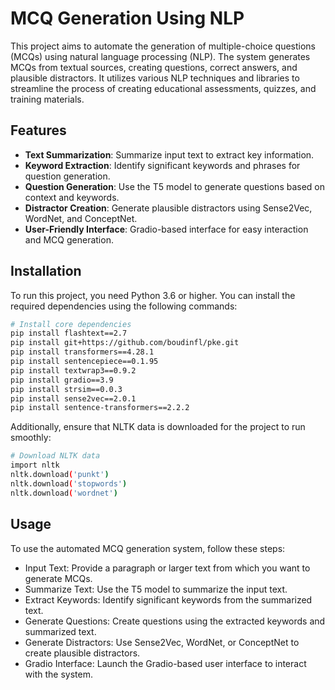 # MCQ Generation Using NLP

This project aims to automate the generation of multiple-choice questions (MCQs) using natural language processing (NLP). The system generates MCQs from textual sources, creating questions, correct answers, and plausible distractors. It utilizes various NLP techniques and libraries to streamline the process of creating educational assessments, quizzes, and training materials.

## Features
- **Text Summarization**: Summarize input text to extract key information.
- **Keyword Extraction**: Identify significant keywords and phrases for question generation.
- **Question Generation**: Use the T5 model to generate questions based on context and keywords.
- **Distractor Creation**: Generate plausible distractors using Sense2Vec, WordNet, and ConceptNet.
- **User-Friendly Interface**: Gradio-based interface for easy interaction and MCQ generation.

## Installation
To run this project, you need Python 3.6 or higher. You can install the required dependencies using the following commands:

```bash
# Install core dependencies
pip install flashtext==2.7
pip install git+https://github.com/boudinfl/pke.git
pip install transformers==4.28.1
pip install sentencepiece==0.1.95
pip install textwrap3==0.9.2
pip install gradio==3.9
pip install strsim==0.0.3
pip install sense2vec==2.0.1
pip install sentence-transformers==2.2.2
```
Additionally, ensure that NLTK data is downloaded for the project to run smoothly:

```bash
# Download NLTK data
import nltk
nltk.download('punkt')
nltk.download('stopwords')
nltk.download('wordnet')
```
## Usage
To use the automated MCQ generation system, follow these steps:

- Input Text: Provide a paragraph or larger text from which you want to generate MCQs.
- Summarize Text: Use the T5 model to summarize the input text.
- Extract Keywords: Identify significant keywords from the summarized text.
- Generate Questions: Create questions using the extracted keywords and summarized text.
- Generate Distractors: Use Sense2Vec, WordNet, or ConceptNet to create plausible distractors.
- Gradio Interface: Launch the Gradio-based user interface to interact with the system.

